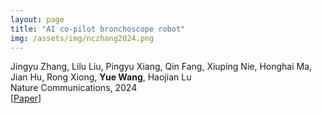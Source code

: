 ```yaml
---
layout: page
title: "AI co-pilot bronchoscope robot"
img: /assets/img/nczhang2024.png
---
```

Jingyu Zhang, Lilu Liu, Pingyu Xiang, Qin Fang, Xiuping Nie, Honghai Ma, Jian Hu, Rong Xiong, **Yue Wang**, Haojian Lu
<br/>
Nature Communications, 2024
<br/>
[[Paper](https://www.nature.com/articles/s41467-023-44385-7)]
